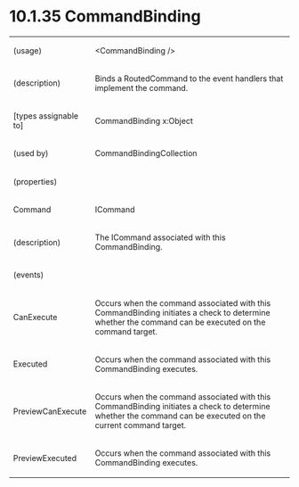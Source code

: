 <html dir="LTR" xmlns:mshelp="http://msdn.microsoft.com/mshelp" xmlns:ddue="http://ddue.schemas.microsoft.com/authoring/2003/5" xmlns:xlink="http://www.w3.org/1999/xlink" xmlns:tool="http://www.microsoft.com/tooltip"><body><input type="hidden" id="userDataCache" class="userDataStyle"><input type="hidden" id="hiddenScrollOffset"><img id="dropDownImage" style="display:none; height:0; width:0;" src="../local/drpdown.gif"><img id="dropDownHoverImage" style="display:none; height:0; width:0;" src="../local/drpdown_orange.gif"><img id="collapseImage" style="display:none; height:0; width:0;" src="../local/collapse.gif"><img id="expandImage" style="display:none; height:0; width:0;" src="../local/exp.gif"><img id="collapseAllImage" style="display:none; height:0; width:0;" src="../local/collall.gif"><img id="expandAllImage" style="display:none; height:0; width:0;" src="../local/expall.gif"><img id="copyImage" style="display:none; height:0; width:0;" src="../local/copycode.gif"><img id="copyHoverImage" style="display:none; height:0; width:0;" src="../local/copycodeHighlight.gif"><div id="header"><h1 class="heading">10.1.35 CommandBinding</h1></div><div id="mainSection"><div id="mainBody"><div id="allHistory" class="saveHistory" onsave="saveAll()" onload="loadAll()"></div>
			<div id="sectionSection0" class="section" name="collapseableSection"><content xmlns="http://ddue.schemas.microsoft.com/authoring/2003/5" xmlns:wsd="http://wsdev.schemas.microsoft.com/authoring/2008/2" xmlns:msxsl="urn:schemas-microsoft-com:xslt" xmlns:script="urn:script" xmlns:build="urn:build">
				</content></div><div id="sectionSection1" class="section" name="collapseableSection"><content xmlns="http://ddue.schemas.microsoft.com/authoring/2003/5" xmlns:wsd="http://wsdev.schemas.microsoft.com/authoring/2008/2" xmlns:msxsl="urn:schemas-microsoft-com:xslt" xmlns:script="urn:script" xmlns:build="urn:build">
					<p xmlns=""><b></b></p><table class="ProtocolAuthoredTable" xmlns=""><tr>
								<td>
									<p>(usage)</p>
								</td>
								<td>
									<p>&lt;CommandBinding /&gt;</p>
								</td>
							</tr><tr>
							<td>
								<p>(description)</p>
							</td>
							<td>
								<p>Binds a RoutedCommand to the event handlers that implement the command.</p>
							</td>
						</tr><tr>
							<td>
								<p>[types assignable to]</p>
							</td>
							<td>
								<p>CommandBinding x:Object</p>
							</td>
						</tr><tr>
							<td>
								<p>(used by)</p>
							</td>
							<td>
								<p>CommandBindingCollection</p>
							</td>
						</tr><tr>
							<td>
								<p>(properties)</p>
							</td>
							<td>
							</td>
						</tr><tr>
							<td>
								<p>Command</p>
							</td>
							<td>
								<p>ICommand</p>
							</td>
						</tr><tr>
							<td>
								<p>(description)</p>
							</td>
							<td>
								<p>The ICommand associated with this CommandBinding.</p>
							</td>
						</tr><tr>
							<td>
								<p>(events)</p>
							</td>
							<td>
							</td>
						</tr><tr>
							<td>
								<p>CanExecute</p>
							</td>
							<td>
								<p>Occurs when the command associated with this CommandBinding initiates a check to determine whether the command can be executed on the command target.</p>
							</td>
						</tr><tr>
							<td>
								<p>Executed</p>
							</td>
							<td>
								<p>Occurs when the command associated with this CommandBinding executes.</p>
							</td>
						</tr><tr>
							<td>
								<p>PreviewCanExecute</p>
							</td>
							<td>
								<p>Occurs when the command associated with this CommandBinding initiates a check to determine whether the command can be executed on the current command target.</p>
							</td>
						</tr><tr>
							<td>
								<p>PreviewExecuted</p>
							</td>
							<td>
								<p>Occurs when the command associated with this CommandBinding executes.</p>
							</td>
						</tr></table>
				</content></div><!--[if gte IE 5]>
			<tool:tip element="languageFilterToolTip" avoidmouse="false"/>
		<![endif]--></div><a name="feedback"></a><span></span></div></body></html>